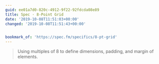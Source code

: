 ```yaml
---
guid: ee01a7d0-820c-4912-9f22-92fdcda08e89
title: Spec · 8-Point Grid
date: '2019-10-08T11:51:03+00:00'
changed: '2019-10-08T11:51:43+00:00'


bookmark_of: 'https://spec.fm/specifics/8-pt-grid'
---
```


> Using multiples of 8 to define dimensions, padding, and margin of elements.
